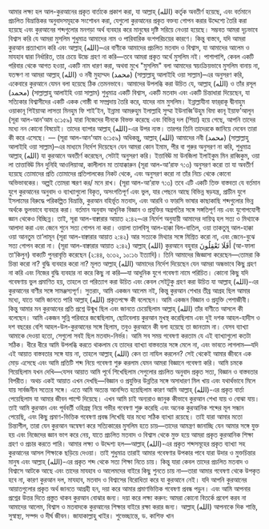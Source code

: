 আমার লক্ষ্য হল আল-কুরআনের প্রকৃত বার্তাকে প্রকাশ করা, যা আল্লাহ্‌ (الله) কর্তৃক অবতীর্ণ হয়েছে, এবং বর্তমানে প্রচলিত বিভ্রান্তিকর অনুবাদসমূহকে সংশোধন করা, যেগুলো কুরআনের প্রকৃত বক্তব্য গোপন করার উদ্দেশ্যে তৈরি করা হয়েছে এবং কুরআনের শব্দগুলোর মনগড়া অর্থ ব্যবহার করে মানুষের দৃষ্টি সরিয়ে নেওয়া হয়েছে।
সম্ভবত আমরা দৃঢ়ভাবে বিশ্বাস করি যে আমরা মুসলিম শুধুমাত্র আমাদের নাম ও পারিবারিক বংশপরিচয়ের কারণে। কিন্তু বাস্তবে, যদি আমরা কুরআন প্রত্যাখ্যান করি এবং আল্লাহ্‌ (الله)–এর বাণীকে আমাদের প্রচলিত মতবাদ ও বিশ্বাস, যা আমাদের আলেম ও মাযহাব দ্বারা নির্ধারিত, তার চেয়ে উচ্চে গ্রহণ না করি—তবে আমরা প্রকৃত অর্থে মুসলিম নই। পাশাপাশি, কেবল একটি পরিবার থেকে আগত হওয়া, একটি নাম ধারণ করা, অথবা মুখে "মুসলিম" বলা আমাদের স্বয়ংক্রিয়ভাবে মুসলিম বানায় না, যতক্ষণ না আমরা আল্লাহ্‌ (الله) ও নবী মুহাম্মদ (محمد) (সাল্লাল্লাহু আলাইহি ওয়া সাল্লাম)–এর অনুসরণ করি, একেবারে কুরআনে যেমন বলা হয়েছে ঠিক তেমনভাবে।
আমাদের উপলব্ধি করা উচিত যে, আল্লাহ্‌ (الله) ও তাঁর রসূল (محمد) (সাল্লাল্লাহু আলাইহি ওয়া সাল্লাম) শুধুমাত্র একটি বিশ্বাস, একটি মতবাদ এবং একটি চিন্তাধারা দিয়েছেন, যা সত্যিকার বিশ্বাসীদের একটি একক গোষ্ঠী বা সম্প্রদায় তৈরি করে, যাদের নাম মুসলিম।
ইন্নাল্লাযীনা ফার্‌রাকূ দ্বীনাহুম ওয়াকানূ শিইয়াআ লাসতা মিনহুম ফি শাই’ইন, ইন্নামা আমরুহুম ইলাল্লাহি সুম্মা ইউনাব্বি’উহুম বিমা কানূ ইয়াফ’আলূন (সূরা আল-আন‘আম ৬:১৫৯)
যারা নিজেদের দীনকে বিভক্ত করেছে এবং বিভিন্ন দল (শিয়া) হয়ে গেছে, আপনি তাদের মধ্যে নন কোনো বিষয়েই। তাদের ব্যাপার আল্লাহ্ (الله)-এর উপর ন্যস্ত। তারপর তিনি তাদেরকে জানিয়ে দেবেন তারা কী করে এসেছে। — (সূরা আল-আন‘আম ৬:১৫৯)
অধিকন্তু, আল্লাহ্ (الله) আমাদের নবী (محمد) (সাল্লাল্লাহু আলাইহি ওয়া সাল্লাম)–এর মাধ্যমে নির্দেশ দিয়েছেন যেন আমরা কোন ইমাম, পীর বা গুরুর অনুসরণ না করি, শুধুমাত্র আল্লাহ্ (الله) যা কুরআনে অবতীর্ণ করেছেন, সেটাই অনুসরণ করি।
ইত্তাবিঊ মা উনজিলা ইলাইকুম মিন রাব্বিকুম, ওয়া লা তাত্তাবিঊ মিন দুনিহি আওলিয়াআ, কালীলান মা তাযাক্কারুন (সূরা আল-আ‘রাফ ৭:৩)
অনুসরণ করো তা যা অবতীর্ণ হয়েছে তোমাদের প্রতি তোমাদের প্রতিপালকের নিকট থেকে, এবং অনুসরণ করো না তাঁর নিচে থেকে কোনো অভিভাবকের। অল্পই তোমরা স্মরণ কর/ মনে রাখ। (সূরা আল-আ‘রাফ ৭:৩)
তবে এটি একটি তিক্ত বাস্তবতা যে বর্তমান যুগে কুরআনের অনুবাদ ও ব্যাখ্যাগুলো বিকৃত, অসংগতিপূর্ণ এবং ভুল, যার পেছনে আছে বিভিন্ন ষড়যন্ত্র, প্রাচীন যুগে ইসলামের বিরুদ্ধে পরিকল্পিত বিভ্রান্তি, কুরআন বহির্ভূত মতবাদ, এবং আরবি ও ফারসি ভাষার কাছাকাছি শব্দগুলোর ভিন্ন অর্থকে ভুলভাবে ব্যবহার করা। বর্তমান অনুবাদ আধুনিক বিজ্ঞান ও প্রযুক্তির অগ্রগতির সঙ্গে সঙ্গতিপূর্ণ নয় এবং যুগোপযোগী জ্ঞান থেকেও বিচ্ছিন্ন।
তাই, সূরা আল-বাক্বারার আয়াত ২:৪২–এর নির্দেশ অনুযায়ী আমাদের দায়িত্ব হল সত্য ও মিথ্যাকে আলাদা করা এবং জেনে শুনে সত্য গোপন না করা।
ওয়ালা তালবিসূ আল-হাক্কা বিল-বাতিল, ওয়া তাকতুমূ আল-হাক্কা ওয়া আনতুম তা‘লামূন (সূরা আল-বাক্বারার আয়াত ২:৪২)
আর সত্যকে মিথ্যার সঙ্গে মিশ্রিত করো না, এবং জেনে-বুঝে সত্য গোপন করো না। (সূরা আল-বাক্বারার আয়াত ২:৪২)
আল্লাহ্‌ (الله) কুরআনে বহুবার أَفَلَا تَعْقِلُونَ (আ-ফালা তা‘কিলুন) বাক্যটি পুনরাবৃত্তি করেছেন (২:৪৪, ৬:৩২, ১০:১৬ ইত্যাদি)। 
তিনি আমাদের জিজ্ঞাসা করেছেন—তোমরা কি চিন্তা করো না? বুদ্ধি ব্যবহার করো না? মূলত আল্লাহ্‌ (الله) আমাদের নির্দেশ দিয়েছেন যেন আমরা অন্ধভাবে কিছু গ্রহণ না করি এবং নিজের বুদ্ধি ব্যবহার না করে কিছু না করি—যা আধুনিক যুগে গবেষণা নামে পরিচিত। কোনো কিছু যদি গবেষণায় ভুল প্রমাণিত হয়, তাহলে তা পরিত্যাগ করা উচিত এবং কেবল সেইটুকু গ্রহণ করা উচিত যা আল্লাহ্‌ (الله)-এর কুরআনের বাণীর সঙ্গে সামঞ্জস্যপূর্ণ।
সুতরাং, আমি একজন আলেম নই, কিন্তু কুরআন শেখার তীব্র আগ্রহ ছিল আমার মধ্যে, যাতে আমি জানতে পারি আল্লাহ্‌ (الله) প্রকৃতপক্ষে কী বলেছেন। আমি একজন বিজ্ঞান ও প্রযুক্তি পেশাজীবী। কিন্তু আমার মন কুরআনের প্রতি প্রশ্নে উন্মুখ ছিল এবং জানতে চেয়েছিলাম আল্লাহ্‌ (الله) তাঁর বাণীতে আসলে কী বলেছেন। আমি একজন সুন্নি পরিবারে জন্মেছিলাম, ছোটবেলায় কুরআন মুখস্থ করেছিলাম এবং দুই দশক আহল-হাদীস ও দশ বছরের বেশি আহল-উল-কুরআনের সঙ্গে ছিলাম, তবুও কুরআনে কী বলা হয়েছে তা জানতাম না। যেসব ব্যাখ্যা আমাকে দেওয়া হতো, সেগুলো সবই ছিল মতবাদ-নির্ভর। আমি সব সময় গবেষণা করতাম যে এই ব্যাখ্যাগুলো কতটা সঠিক। ধীরে ধীরে আমি উপলব্ধি করতে থাকলাম যে তাদের ব্যাখ্যা বাস্তবতার সঙ্গে মেলে না, এবং ভাবতে লাগলাম—যদি এই আয়াত বাস্তবতার সঙ্গে যায় না, তাহলে আল্লাহ্‌ (الله) কেন তা নাযিল করলেন?
সেই থেকেই আমার জীবনে এক মোড় এসেছে এবং আমি প্রতিটি শব্দ নিয়ে গবেষণা শুরু করলাম যেমন আমরা বিজ্ঞানে গবেষণা করি। আমি চমকে গিয়েছিলাম যখন দেখি—যেসব আয়াত আমি পূর্বে শিখেছিলাম সেগুলোর প্রচলিত অনুবাদ প্রকৃত সত্য, বিজ্ঞান ও বাস্তবতার বিপরীত। অথচ একই আয়াত এখন দেখছি—বিজ্ঞান ও প্রযুক্তির উন্নতির সঙ্গে অসাধারণ মিল খায় এবং যথার্থভাবে মিলে যায় সার্বজনীন সত্যের সঙ্গে। এতে আমি অত্যন্ত আনন্দিত হয়েছিলাম কারণ আমি আল্লাহ্‌ (الله)-এর প্রকৃত বার্তা পেয়েছিলাম যা আমার জীবন পাল্টে দিয়েছে। এখন আমি চাই অন্যরাও জানুক কীভাবে কুরআন শেখা যায় ও বোঝা যায়।
তাই আমি কুরআন এবং পূর্ববর্তী ওহিগ্রন্থ নিয়ে গভীর গবেষণা শুরু করেছি এবং অনেক কুরআনিক শব্দের মূল সন্ধান পেয়েছি, এবং কিছু প্রমাণ-ভিত্তিক গবেষণা প্রবন্ধ লিখেছি যার মধ্যে সঠিক ব্যাখ্যা রয়েছে। তাই যারা আমার মতো চিন্তাশীল, তারা যেন কুরআন অন্বেষণ করে সত্যিকারের মুসলিম হতে চায়—তাদের আমন্ত্রণ জানাচ্ছি যেন আমার সঙ্গে যুক্ত হয় এবং নিজেদের জ্ঞান ভাগ করে নেয়, যাতে প্রচলিত মতবাদ ও বিশ্বাস থেকে মুক্ত হয়ে আমরা প্রকৃত কুরআনিক শিক্ষা গ্রহণ ও প্রচার করতে পারি।
আমার লক্ষ্য ও উদ্দেশ্য হল—আল্লাহ্‌ (الله)-এর প্রকৃত শব্দসমূহের প্রকৃত ব্যাখ্যা সহ কুরআনের আসল শিক্ষাকে ছড়িয়ে দেওয়া। তাই শুধুমাত্র তারাই আমার গবেষণার উপকার পাবে যারা উদার ও মুক্তচিন্তার মানুষ এবং আল্লাহ্‌ (الله)-এর প্রকৃত শব্দ থেকে সত্য শিক্ষা নিতে চায়। কিন্তু যারা কেবল তাদের প্রচলিত মতবাদ ও বিশ্বাসে আটকে আছে এবং তাদের মাযহাব ও আলেমদের বাইরে কিছু শুনতে চায় না—তারা আমার গবেষণা থেকে উপকৃত হবে না, কারণ কুরআন দল, মাযহাব, মতবাদ ও বিশ্বাসের বিরোধিতা করে যা কুরআনে নেই।
যদি আপনি কুরআনের আয়াতগুলোর প্রকৃত অর্থ জানতে আগ্রহী হন, দয়া করে আমার প্রমাণভিত্তিক গবেষণা প্রবন্ধ পড়ুন। এবং আমি আপনার প্রশ্নের উত্তর দিতে প্রস্তুত থাকব কুরআন বোঝার জন্য।
দয়া করে লক্ষ্য করুন: আমরা কোনো বিতর্কে প্রবেশ করব না আমাদের আলেম, বিশ্বাস ও মতবাদকে কুরআনের শিক্ষার বাইরে রক্ষা করার জন্য।
আল্লাহ্‌ (الله) আপনাকে দিক শান্তি, সুস্বাস্থ্য, সম্পদ ও দীর্ঘ জীবন।
জাযাকাল্লাহু খাইর।
শুভেচ্ছান্তে,
ড. কাশিফ খান
